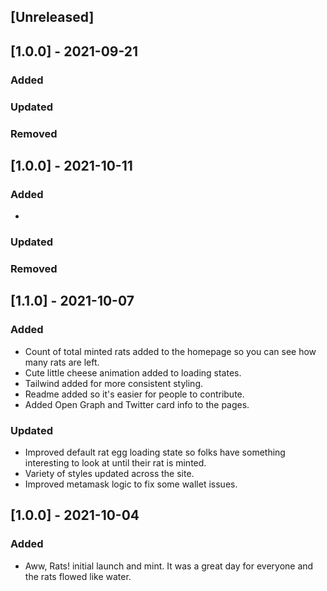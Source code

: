 ## [Unreleased]

## [1.0.0] - 2021-09-21

### Added

### Updated

### Removed

## [1.0.0] - 2021-10-11

### Added

-

### Updated

### Removed

## [1.1.0] - 2021-10-07

### Added

- Count of total minted rats added to the homepage so you can see how many rats are left.
- Cute little cheese animation added to loading states.
- Tailwind added for more consistent styling.
- Readme added so it's easier for people to contribute.
- Added Open Graph and Twitter card info to the pages.

### Updated

- Improved default rat egg loading state so folks have something interesting to look at until their rat is minted.
- Variety of styles updated across the site.
- Improved metamask logic to fix some wallet issues.

## [1.0.0] - 2021-10-04

### Added

- Aww, Rats! initial launch and mint. It was a great day for everyone and the rats flowed like water.
